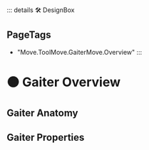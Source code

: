 ::: details 🛠 DesignBox


<h2>PageTags</h2>

- "Move.ToolMove.GaiterMove.Overview"
:::

# 🟠 <move>Gaiter Overview</move>

## Gaiter Anatomy

## Gaiter Properties
